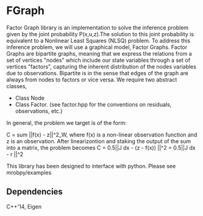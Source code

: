 # FGraph
Factor Graph library is an implementation to solve the inference problem given by the joint probability P(x,u,z).The solution to this joint probability is equivalent to a Nonlinear Least Squares (NLSQ) problem.
To address this inference problem, we will use a graphical model, Factor Graphs.
Factor Graphs are bipartite graphs, meaning that we express the relations from a set of vertices "nodes" which include our state variables through a set of vertices "factors", capturing the inherent distribution of the nodes variables due to observations.
Bipartite is in the sense that edges of the graph are always from nodes to factors or vice versa. We require two abstract classes,
 * Class Node
 * Class Factor. (see factor.hpp for the conventions on residuals, observations, etc.)
 
 In general, the problem we target is of the form:
 
 C = sum ||f(x) - z||^2_W, where f(x) is a non-linear observation function and z is an observation.
 After linearizontion and staking the output of the sum into a matrix, the problem becomes
 C = 0.5||J dx - (z - f(x)) ||^2 = 0.5||J dx - r ||^2
 
 This library has been designed to interface with python. Please see mrobpy/examples


## Dependencies
C++'14, Eigen

